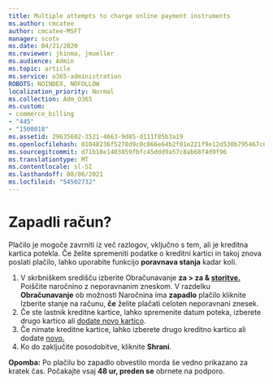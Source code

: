 ```yaml
---
title: Multiple attempts to charge online payment instruments
ms.author: cmcatee
author: cmcatee-MSFT
manager: scotv
ms.date: 04/21/2020
ms.reviewer: jkinma, jmueller
ms.audience: Admin
ms.topic: article
ms.service: o365-administration
ROBOTS: NOINDEX, NOFOLLOW
localization_priority: Normal
ms.collection: Adm_O365
ms.custom:
- commerce_billing
- "445"
- "1500018"
ms.assetid: 29635602-3521-4663-9d85-d111f85b3a19
ms.openlocfilehash: 01048236f5278d9c0c866e64b2f01e221f9e12d530b795467c638387b111d85e
ms.sourcegitcommit: d71b18e1403859fbfc45ddd9a57c8ab68f4d9f96
ms.translationtype: MT
ms.contentlocale: sl-SI
ms.lasthandoff: 08/06/2021
ms.locfileid: "54502732"
---
```

# <a name="past-due-account"></a>Zapadli račun?

Plačilo je mogoče zavrniti iz več razlogov, vključno s tem, ali je kreditna kartica potekla. Če želite spremeniti podatke o kreditni kartici in takoj znova poslati plačilo, lahko uporabite funkcijo **poravnava stanja** kadar koli.

1. V skrbniškem središču izberite Obračunavanje **za > za & [storitve.](https://go.microsoft.com/fwlink/p/?linkid=842054)**
Poiščite naročnino z neporavnanim zneskom. V razdelku **Obračunavanje** ob možnosti Naročnina ima **zapadlo** plačilo kliknite Izberite stanje na računu, **če** želite plačati celoten neporavnani znesek.
2. Če ste lastnik kreditne kartice, lahko spremenite datum poteka, izberete drugo kartico ali [dodate novo kartico](/microsoft-365/commerce/billing-and-payments/manage-payment-methods).
3. Če nimate kreditne kartice, lahko izberete drugo kreditno kartico ali dodate [novo.](/microsoft-365/commerce/billing-and-payments/manage-payment-methods)
4. Ko do zaključite posodobitve, kliknite **Shrani**.

**Opomba:** Po plačilu bo zapadlo obvestilo morda še vedno prikazano za kratek čas. Počakajte vsaj **48 ur, preden se** obrnete na podporo.
